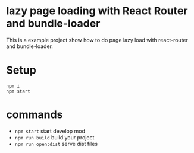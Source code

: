 # lazy page loading with React Router and bundle-loader

This is a example project show how to do page lazy load with react-router and bundle-loader.

# Setup

```
npm i
npm start
```

# commands

- `npm start` start develop mod
- `npm run build` build your project
- `npm run open:dist` serve dist files
